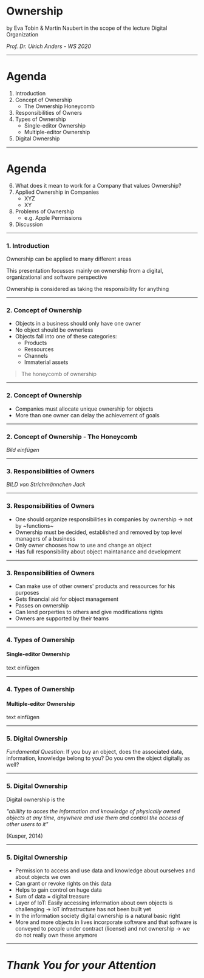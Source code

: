 # Ownership
by Eva Tobin & Martin Naubert in the scope of the lecture Digital Organization

_Prof. Dr. Ulrich Anders - WS 2020_

---

# Agenda

1. Introduction
1. Concept of Ownership 
    * The Ownership Honeycomb
1. Responsibilities of Owners
1. Types of Ownership
    * Single-editor Ownership
    * Multiple-editor Ownership
1. Digital Ownership


---

# Agenda

6. What does it mean to work for a Company that values Ownership?
6. Applied Ownership in Companies
    * XYZ
    * XY 
6. Problems of Ownership
    * e.g. Apple Permissions
6. Discussion

---

### 1. Introduction

Ownership can be applied to many different areas

This presentation focusses mainly on ownership from a digital, organizational and software perspective 

Ownership is considered as taking the responsibility for anything 

---

### 2. Concept of Ownership

* Objects in a business should only have one owner
* No object should be ownerless
* Objects fall into one of these categories:
    * Products
    * Ressources
    * Channels
    * Immaterial assets
    
> The honeycomb of ownership    

---

### 2. Concept of Ownership

* Companies must allocate unique ownership for objects
* More than one owner can delay the achievement of goals

---

### 2. Concept of Ownership - The Honeycomb

_Bild einfügen_

---

### 3. Responsibilities of Owners

_BILD von Strichmännchen Jack_

---

### 3. Responsibilities of Owners

* One should organize responsibilities in companies by ownership -> not by ~functions~ 
* Ownership must be decided, established and removed by top level managers of a business
* Only owner chooses how to use and change an object
* Has full responsibility about object maintanance and development

---

### 3. Responsibilities of Owners

* Can make use of other owners' products and ressources for his purposes 
* Gets financial aid for object management 
* Passes on ownership 
* Can lend porperties to others and give modifications rights
* Owners are supported by their teams

---

### 4. Types of Ownership
#### Single-editor Ownership

text einfügen

---

### 4. Types of Ownership
#### Multiple-editor Ownership

text einfügen

---

### 5. Digital Ownership

*Fundamental Question*: If you buy an object, does the associated data, information, knowledge belong to you? Do you own the object digitally as well?

---

### 5. Digital Ownership

Digital ownership is the 

_"abillity to acces the information and knowledge of physically owned objects at any time, anywhere and use them and control the access of other users to it"_ 

(Kusper, 2014)

---

### 5. Digital Ownership

* Permission to access and use data and knowledge about ourselves and about objects we own
* Can grant or revoke rights on this data
* Helps to gain control on huge data
* Sum of data = digital treasure
* Layer of IoT: Easily accessing information about own objects is challenging -> IoT infrastructure has not been built yet
* In the information society digital ownership is a natural basic right
* More and more objects in lives incorporate software and that software is conveyed to people under contract (license) and not ownership -> we do not really own these anymore

---

# _Thank You for your Attention_

